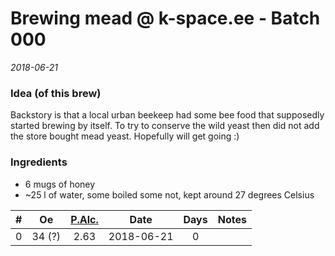 # Brewing mead @ k-space.ee - Batch 000

_2018-06-21_



### Idea (of this brew)
Backstory is that a local urban beekeep had some bee food that supposedly started brewing by itself. To try to conserve the wild yeast then did not add the store bought mead yeast. Hopefully will get going :)

### Ingredients
* 6 mugs of honey
* ~25 l of water, some boiled some not, kept around 27 degrees Celsius

| # | Oe | [P.Alc.](https://www.brewersfriend.com/abv-calculator/ "Potential alcohol if Final Gravity is 1.012") |   Date   | Days | Notes |
| - | :-: | :---: | :--: | :----: | :------------------ |
| 0 | 34 (?) | 2.63 | 2018-06-21 | 0 | |
